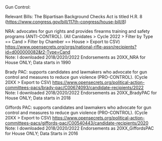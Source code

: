 Gun Control: 

Relevant Bills: The Bipartisan Background Checks Act is titled H.R. 8 (https://www.congress.gov/bill/117th-congress/house-bill/8)

NRA: advocates for gun rights and provides firearms training and safety programs (ANTI-CONTROL).
(All Canidates > Cycle 2022 > Filter by Type == Cand > Filter by Chamber == House > Export to CSV)
https://www.opensecrets.org/orgs/national-rifle-assn/recipients?id=d000000082&t2-Type=Cand  
Note: I downloaded 2018/2020/2022 Endorsements as 20XX_NRA for House ONLY; Data starts in 1990

Brady PAC: supports candidates and lawmakers who advocate for gun control and measures to reduce gun violence (PRO-CONTROL).
(Cycle 20XX > Export to CSV)
https://www.opensecrets.org/political-action-committees-pacs/brady-pac/C00674093/candidate-recipients/2022  
Note: I downloaded 2018/2020/2022 Endorsements as 20XX_BradyPAC for House ONLY; Data starts in 2018

Giffords PAC: supports candidates and lawmakers who advocate for gun control and measures to reduce gun violence (PRO-CONTROL).
(Cycle 20XX > Export to CSV)
https://www.opensecrets.org/political-action-committees-pacs/giffords-pac/C00540443/candidate-recipients/2020
Note: I downloaded 2018/2020/2022 Endorsements as 20XX_GiffordsPAC for House ONLY; Data Starts in 2016
